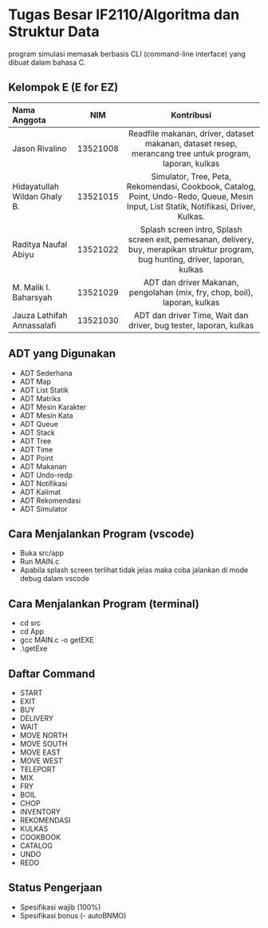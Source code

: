 # Tugas Besar IF2110/Algoritma dan Struktur Data
program simulasi memasak berbasis CLI (command-line interface) yang dibuat dalam bahasa C.

## Kelompok E (E for EZ)
| Nama Anggota   | NIM | Kontribusi|
| :---        |    :----:   |   :----:   | 
| Jason Rivalino| 13521008 | Readfile makanan, driver, dataset makanan, dataset resep, merancang tree untuk program, laporan, kulkas|
| Hidayatullah Wildan Ghaly B.   | 13521015 | Simulator, Tree, Peta, Rekomendasi, Cookbook, Catalog, Point, Undo-Redo, Queue, Mesin Input, List Statik, Notifikasi, Driver, Kulkas. |
| Raditya Naufal Abiyu | 13521022 | Splash screen intro, Splash screen exit, pemesanan, delivery, buy, merapikan struktur program, bug hunting, driver, laporan, kulkas|
| M. Malik I. Baharsyah | 13521029 | ADT dan driver Makanan, pengolahan (mix, fry, chop, boil), laporan, kulkas| 
| Jauza Lathifah Annassalafi | 13521030 | ADT dan driver Time, Wait dan driver, bug tester, laporan, kulkas| 

## ADT yang Digunakan
- ADT Sederhana<br/>
- ADT Map<br/>
- ADT List Statik<br/>
- ADT Matriks<br/>
- ADT Mesin Karakter<br/>
- ADT Mesin Kata<br/>
- ADT Queue<br/>
- ADT Stack<br/>
- ADT Tree<br/>
- ADT Time<br/>
- ADT Point<br/>
- ADT Makanan<br/>
- ADT Undo-redp<br/>
- ADT Notifikasi<br/>
- ADT Kalimat<br/>
- ADT Rekomendasi<br/>
- ADT Simulator<br/>

## Cara Menjalankan Program (vscode)
- Buka src/app
- Run MAIN.c
- Apabila splash screen terlihat tidak jelas maka coba jalankan di mode debug dalam vscode

## Cara Menjalankan Program (terminal)
- cd src
- cd App
- gcc MAIN.c -o getEXE
- .\getExe

## Daftar Command
- START
- EXIT
- BUY
- DELIVERY
- WAIT
- MOVE NORTH
- MOVE SOUTH
- MOVE EAST
- MOVE WEST
- TELEPORT
- MIX
- FRY
- BOIL
- CHOP
- INVENTORY
- REKOMENDASI
- KULKAS
- COOKBOOK
- CATALOG
- UNDO
- REDO

## Status Pengerjaan
- Spesifikasi wajib (100%)
- Spesifikasi bonus (- autoBNMO)

